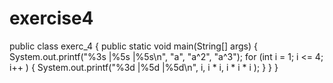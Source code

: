# exercise4
public class exerc_4 {
   public static void main(String[] args) {
      System.out.printf("%3s   |%5s   |%5s\n",   "a", "a^2", "a^3");
      for (int i = 1; i <= 4; i++ ) {
         System.out.printf("%3d   |%5d   |%5d\n", i, i * i, i * i * i );
      }
   }
}
